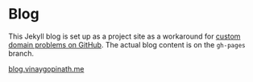 # Blog

This Jekyll blog is set up as a project site as a workaround for [custom domain problems on GitHub](https://github.com/isaacs/github/issues/547). 
The actual blog content is on the `gh-pages` branch.

[blog.vinaygopinath.me](http://blog.vinaygopinath.me)
